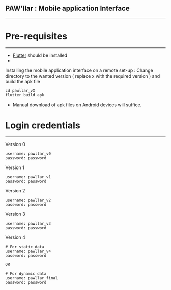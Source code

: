 ## PAW'llar : Mobile application Interface
-----------------------------------------------------------------

# Pre-requisites
-----------------------------------------------------------------

- [Flutter](https://flutter.dev/) should be installed
- 
Installing the mobile application interface on a remote set-up :
Change directory to the wanted version ( replace x with the required version ) and build the apk file
```
cd pawllar_vX
flutter build apk
```
- Manual download of apk files on Android devices will suffice. 

# Login credentials
------------------------------------------------------------------


Version 0
```
username: pawllar_v0
password: password
```

Version 1
```
username: pawllar_v1
password: password
```

Version 2
```
username: pawllar_v2
password: password
```

Version 3
```
username: pawllar_v3
password: password
```

Version 4
```
# For static data
username: pawllar_v4
password: password

OR 

# For dynamic data
username: pawllar_final
password: password
```
